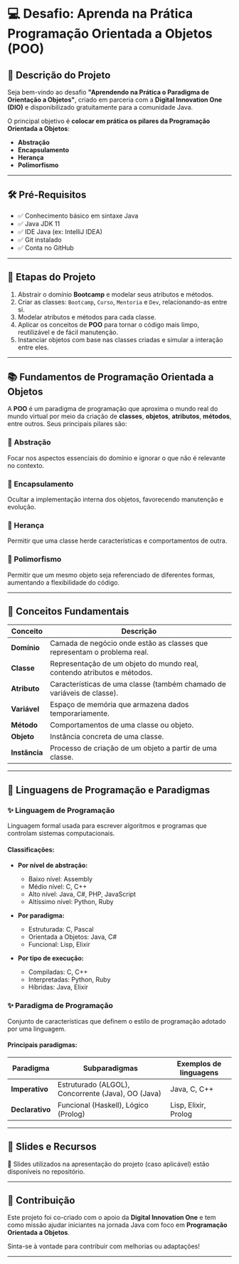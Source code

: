 # 💻 Desafio: Aprenda na Prática Programação Orientada a Objetos (POO)

## 📌 Descrição do Projeto

Seja bem-vindo ao desafio **"Aprendendo na Prática o Paradigma de Orientação a Objetos"**, criado em parceria com a **Digital Innovation One (DIO)** e disponibilizado gratuitamente para a comunidade Java.

O principal objetivo é **colocar em prática os pilares da Programação Orientada a Objetos**:

- **Abstração**
- **Encapsulamento**
- **Herança**
- **Polimorfismo**

---

## 🛠 Pré-Requisitos

- ✅ Conhecimento básico em sintaxe Java  
- ✅ Java JDK 11  
- ✅ IDE Java (ex: IntelliJ IDEA)  
- ✅ Git instalado  
- ✅ Conta no GitHub  

---

## 🚀 Etapas do Projeto

1. Abstrair o domínio **Bootcamp** e modelar seus atributos e métodos.  
2. Criar as classes: `Bootcamp`, `Curso`, `Mentoria` e `Dev`, relacionando-as entre si.  
3. Modelar atributos e métodos para cada classe.  
4. Aplicar os conceitos de **POO** para tornar o código mais limpo, reutilizável e de fácil manutenção.  
5. Instanciar objetos com base nas classes criadas e simular a interação entre eles.  

---

## 📚 Fundamentos de Programação Orientada a Objetos

A **POO** é um paradigma de programação que aproxima o mundo real do mundo virtual por meio da criação de **classes**, **objetos**, **atributos**, **métodos**, entre outros. Seus principais pilares são:

### 🔸 Abstração
Focar nos aspectos essenciais do domínio e ignorar o que não é relevante no contexto.

### 🔸 Encapsulamento
Ocultar a implementação interna dos objetos, favorecendo manutenção e evolução.

### 🔸 Herança
Permitir que uma classe herde características e comportamentos de outra.

### 🔸 Polimorfismo
Permitir que um mesmo objeto seja referenciado de diferentes formas, aumentando a flexibilidade do código.

---

## 🔎 Conceitos Fundamentais

| Conceito      | Descrição                                                                 |
|---------------|---------------------------------------------------------------------------|
| **Domínio**   | Camada de negócio onde estão as classes que representam o problema real. |
| **Classe**    | Representação de um objeto do mundo real, contendo atributos e métodos.  |
| **Atributo**  | Características de uma classe (também chamado de variáveis de classe).   |
| **Variável**  | Espaço de memória que armazena dados temporariamente.                    |
| **Método**    | Comportamentos de uma classe ou objeto.                                  |
| **Objeto**    | Instância concreta de uma classe.                                         |
| **Instância** | Processo de criação de um objeto a partir de uma classe.                 |

---

## 🧮 Linguagens de Programação e Paradigmas

### ✨ Linguagem de Programação
Linguagem formal usada para escrever algoritmos e programas que controlam sistemas computacionais.

#### Classificações:

- **Por nível de abstração:**
  - Baixo nível: Assembly  
  - Médio nível: C, C++  
  - Alto nível: Java, C#, PHP, JavaScript  
  - Altíssimo nível: Python, Ruby  

- **Por paradigma:**
  - Estruturada: C, Pascal  
  - Orientada a Objetos: Java, C#  
  - Funcional: Lisp, Elixir  

- **Por tipo de execução:**
  - Compiladas: C, C++  
  - Interpretadas: Python, Ruby  
  - Híbridas: Java, Elixir  

### ✨ Paradigma de Programação
Conjunto de características que definem o estilo de programação adotado por uma linguagem.

#### Principais paradigmas:

| Paradigma       | Subparadigmas                                      | Exemplos de linguagens         |
|------------------|----------------------------------------------------|--------------------------------|
| **Imperativo**   | Estruturado (ALGOL), Concorrente (Java), OO (Java) | Java, C, C++                   |
| **Declarativo**  | Funcional (Haskell), Lógico (Prolog)               | Lisp, Elixir, Prolog           |

---

## 📎 Slides e Recursos

📜 Slides utilizados na apresentação do projeto (caso aplicável) estão disponíveis no repositório.

---

## 🤝 Contribuição

Este projeto foi co-criado com o apoio da **Digital Innovation One** e tem como missão ajudar iniciantes na jornada Java com foco em **Programação Orientada a Objetos**.

Sinta-se à vontade para contribuir com melhorias ou adaptações!

---
